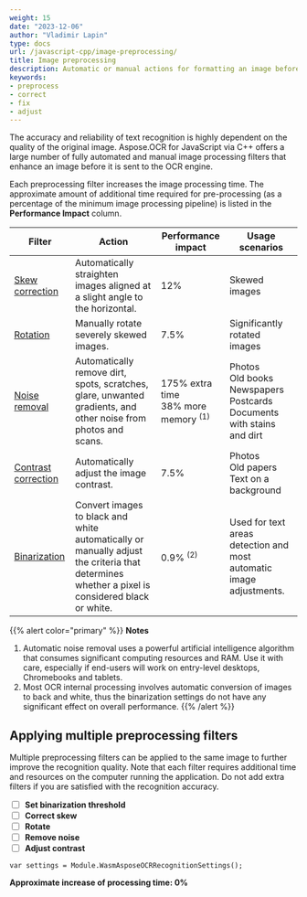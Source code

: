 ```yaml
---
weight: 15
date: "2023-12-06"
author: "Vladimir Lapin"
type: docs
url: /javascript-cpp/image-preprocessing/
title: Image preprocessing
description: Automatic or manual actions for formatting an image before sending it for recognition.
keywords:
- preprocess
- correct
- fix
- adjust
---
```


<style>
	#filters-chain > div {
		display: flex;
		align-items: center;
	}

	#filters-chain > div > label {
		margin: 0 0 0 7px;
		font-weight: 700;
	}

	.hidden {
		display: none !important;
	}
</style>

The accuracy and reliability of text recognition is highly dependent on the quality of the original image. Aspose.OCR for JavaScript via C++ offers a large number of fully automated and manual image processing filters that enhance an image before it is sent to the OCR engine.

Each preprocessing filter increases the image processing time. The approximate amount of additional time required for pre-processing (as a percentage of the minimum image processing pipeline) is listed in the **Performance Impact** column.

Filter | Action | Performance impact | Usage scenarios
------ | ------ | ------------------ | ---------------
[Skew correction](/ocr/javascript-cpp/deskew/#automatic-skew-correction) | Automatically straighten images aligned at a slight angle to the horizontal. | 12% | Skewed images
[Rotation](/ocr/javascript-cpp/deskew/#manual-skew-correction) | Manually rotate severely skewed images. | 7.5% | Significantly rotated images
[Noise removal](/ocr/javascript-cpp/denoise/) | Automatically remove dirt, spots, scratches, glare, unwanted gradients, and other noise from photos and scans. | 175% extra time<br />38% more memory&nbsp;<sup>(1)</sup> | Photos<br />Old books<br />Newspapers<br />Postcards<br />Documents with stains and dirt
[Contrast correction](/ocr/javascript-cpp/contrast/) | Automatically adjust the image contrast. | 7.5% | Photos<br />Old papers<br />Text on a background
[Binarization](/ocr/javascript-cpp/binarization/) | Convert images to black and white automatically or manually adjust the criteria that determines whether a pixel is considered black or white. | 0.9%&nbsp;<sup>(2)</sup> | Used for text areas detection and most automatic image adjustments.


{{% alert color="primary" %}}
**Notes**

1. Automatic noise removal uses a powerful artificial intelligence algorithm that consumes significant computing resources and RAM. Use it with care, especially if end-users will work on entry-level desktops, Chromebooks and tablets.
2. Most OCR internal processing involves automatic conversion of images to back and white, thus the binarization settings do not have any significant effect on overall performance.
{{% /alert %}}

## Applying multiple preprocessing filters

Multiple preprocessing filters can be applied to the same image to further improve the recognition quality. Note that each filter requires additional time and resources on the computer running the application. Do not add extra filters if you are satisfied with the recognition accuracy.

<div id="filters-chain">
	<div>
		<input type="checkbox" id="threshold" impact="0.9" />
		<label for="threshold">Set binarization threshold</label>
	</div>
	<div>
		<input type="checkbox" id="deskew" impact="12" />
		<label for="deskew">Correct skew</label>
	</div>
	<div>
		<input type="checkbox" id="rotate" impact="7.5" />
		<label for="rotate">Rotate</label>
	</div>
	<div>
		<input type="checkbox" id="denoise" impact="175" />
		<label for="denoise">Remove noise</label>
	</div>
	<div>
		<input type="checkbox" id="contrast" impact="7.5" />
		<label for="contrast">Adjust contrast</label>
	</div>
</div>

<div class="highlight"><pre tabindex="0" class="chroma"><code class="language-javascript hljs" data-lang="javascript"><span class="line"><span class="cl"><span class="kd"><span class="hljs-keyword">var</span></span> <span class="nx">settings</span> <span class="o">=</span> <span class="nx">Module</span><span class="p">.</span><span class="nx">WasmAsposeOCRRecognitionSettings</span><span class="p">();</span>
</span></span><span class="line hidden" id="threshold-code"><span class="cl"><span class="nx">settings</span><span class="p">.</span><span class="nx">threshold_value</span> <span class="o">=</span> <span class="p">{</span><span class="nx">THRESHOLD</span><span class="p">};</span>
</span></span><span class="line hidden" id="deskew-code"><span class="cl"><span class="nx">settings</span><span class="p">.</span><span class="nx">correct_skew</span> <span class="o">=</span> <span class="kc"><span class="hljs-literal">true</span></span><span class="p">;</span>
</span></span><span class="line hidden" id="rotate-code"><span class="cl"><span class="nx">settings</span><span class="p">.</span><span class="nx">skew</span> <span class="o">=</span> <span class="p">{</span><span class="nx">ANGLE</span><span class="p">};</span>
</span></span><span class="line hidden" id="denoise-code"><span class="cl"><span class="nx">settings</span><span class="p">.</span><span class="nx">auto_denoising</span> <span class="o">=</span> <span class="kc"><span class="hljs-literal">true</span></span><span class="p">;</span>
</span></span><span class="line hidden" id="contrast-code"><span class="cl"><span class="nx">settings</span><span class="p">.</span><span class="nx">auto_contrast</span> <span class="o">=</span> <span class="kc"><span class="hljs-literal">true</span></span><span class="p">;</span>
</span></span></code></pre></div>

**Approximate increase of processing time: <span id="impact-time">0</span>%**

<script>
window.addEventListener("load", function(){
	$("#filters-chain input").change(applyFilter);
});

function applyFilter()
{
	let status = $(this).prop("checked");
	switch($(this).attr("id"))
	{
		case "threshold":
			if(status) $("#threshold-code").removeClass("hidden");
			else $("#threshold-code").addClass("hidden");
			break;
		case "deskew":
			if(status) $("#deskew-code").removeClass("hidden");
			else $("#deskew-code").addClass("hidden");
			if(status)
			{
				$("#rotate").prop("checked", false);
				$("#rotate-code").addClass("hidden");
			}
			break;
		case "rotate":
			if(status) $("#rotate-code").removeClass("hidden");
			else $("#rotate-code").addClass("hidden");
			if(status)
			{
				$("#deskew").prop("checked", false);
				$("#deskew-code").addClass("hidden");
			}
			break;
		case "denoise":
			if(status) $("#denoise-code").removeClass("hidden");
			else $("#denoise-code").addClass("hidden");
			break;
		case "contrast":
			if(status) $("#contrast-code").removeClass("hidden");
			else $("#contrast-code").addClass("hidden");
			break;
		case "scale":
			if(status) $("#scale-code").removeClass("hidden");
			else $("#scale-code").addClass("hidden");
			if(status)
			{
				$("#resize").prop("checked", false);
				$("#resize-code").addClass("hidden");
			}
			break;
		case "resize":
			if(status) $("#resize-code").removeClass("hidden");
			else $("#resize-code").addClass("hidden");
			if(status)
			{
				$("#scale").prop("checked", false);
				$("#scale-code").addClass("hidden");
			}
			break;
		case "grayscale":
			if(status) $("#grayscale-code").removeClass("hidden");
			else $("#grayscale-code").addClass("hidden");
			break;
		case "invert":
			if(status) $("#invert-code").removeClass("hidden");
			else $("#invert-code").addClass("hidden");
			break;
		case "dilate":
			if(status) $("#dilate-code").removeClass("hidden");
			else $("#dilate-code").addClass("hidden");
			break;
		case "median":
			if(status) $("#median-code").removeClass("hidden");
			else $("#median-code").addClass("hidden");
			if(status)
			{
				$("#grayscale").prop("checked", false);
				$("#grayscale-code").addClass("hidden");
			}
			break;
		default:
			break;
	}
	let total=0;
	$("#filters-chain input").each(function(){
		let box = $(this);
		if(box.prop("checked")) total += parseFloat(box.attr("impact"));
	});
	$("#impact-time").text(total);
}
</script>